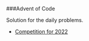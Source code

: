 ###Advent of Code

Solution for the daily problems.

* [Competition for 2022](https://adventofcode.com/2022)

